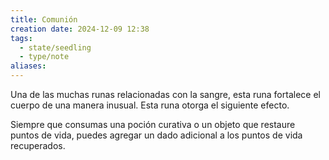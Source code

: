 ```yaml
---
title: Comunión
creation date: 2024-12-09 12:38
tags:
  - state/seedling
  - type/note
aliases:
---
```

Una de las muchas runas relacionadas con la sangre, esta runa fortalece el cuerpo de una manera inusual. Esta runa otorga el siguiente efecto.

Siempre que consumas una poción curativa o un objeto que restaure puntos de vida, puedes agregar un dado adicional a los puntos de vida recuperados.
